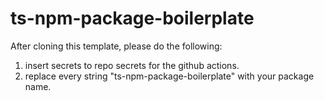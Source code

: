 # ts-npm-package-boilerplate

After cloning this template, please do the following:
1. insert secrets to repo secrets for the github actions.
2. replace every string "ts-npm-package-boilerplate" with your package name.
